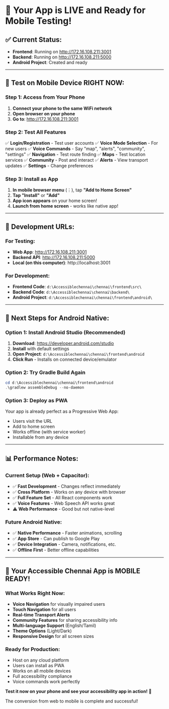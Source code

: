 # 🎉 Your App is LIVE and Ready for Mobile Testing!

## ✅ Current Status:
- **Frontend**: Running on http://172.16.108.211:3001
- **Backend**: Running on http://172.16.108.211:5000
- **Android Project**: Created and ready

---

## 📱 Test on Mobile Device RIGHT NOW:

### Step 1: Access from Your Phone
1. **Connect your phone to the same WiFi network**
2. **Open browser on your phone**
3. **Go to**: http://172.16.108.211:3001

### Step 2: Test All Features
✅ **Login/Registration** - Test user accounts
✅ **Voice Mode Selection** - For new users
✅ **Voice Commands** - Say "map", "alerts", "community", "settings"
✅ **Navigation** - Test route finding
✅ **Maps** - Test location services
✅ **Community** - Post and interact
✅ **Alerts** - View transport updates
✅ **Settings** - Change preferences

### Step 3: Install as App
1. **In mobile browser menu** (⋮), tap **"Add to Home Screen"**
2. **Tap "Install"** or **"Add"**
3. **App icon appears** on your home screen!
4. **Launch from home screen** - works like native app!

---

## 🔧 Development URLs:

### For Testing:
- **Web App**: http://172.16.108.211:3001
- **Backend API**: http://172.16.108.211:5000
- **Local (on this computer)**: http://localhost:3001

### For Development:
- **Frontend Code**: `d:\Accessiblechennai\chennai\frontend\src\`
- **Backend Code**: `d:\Accessiblechennai\chennai\backend\`
- **Android Project**: `d:\Accessiblechennai\chennai\frontend\android\`

---

## 🚀 Next Steps for Android Native:

### Option 1: Install Android Studio (Recommended)
1. **Download**: https://developer.android.com/studio
2. **Install** with default settings
3. **Open Project**: `d:\Accessiblechennai\chennai\frontend\android`
4. **Click Run** - Installs on connected device/emulator

### Option 2: Try Gradle Build Again
```powershell
cd d:\Accessiblechennai\chennai\frontend\android
.\gradlew assembleDebug --no-daemon
```

### Option 3: Deploy as PWA
Your app is already perfect as a Progressive Web App:
- Users visit the URL
- Add to home screen
- Works offline (with service worker)
- Installable from any device

---

## 📊 Performance Notes:

### Current Setup (Web + Capacitor):
- ✅ **Fast Development** - Changes reflect immediately
- ✅ **Cross Platform** - Works on any device with browser
- ✅ **Full Feature Set** - All React components work
- ✅ **Voice Features** - Web Speech API works great
- ⚠️ **Web Performance** - Good but not native-level

### Future Android Native:
- ✅ **Native Performance** - Faster animations, scrolling
- ✅ **App Store** - Can publish to Google Play
- ✅ **Device Integration** - Camera, notifications, etc.
- ✅ **Offline First** - Better offline capabilities

---

## 🎯 Your Accessible Chennai App is MOBILE READY!

### What Works Right Now:
- **Voice Navigation** for visually impaired users
- **Touch Navigation** for all users
- **Real-time Transport Alerts**
- **Community Features** for sharing accessibility info
- **Multi-language Support** (English/Tamil)
- **Theme Options** (Light/Dark)
- **Responsive Design** for all screen sizes

### Ready for Production:
- Host on any cloud platform
- Users can install as PWA
- Works on all mobile devices
- Full accessibility compliance
- Voice commands work perfectly

**Test it now on your phone and see your accessibility app in action!** 🎉

The conversion from web to mobile is complete and successful!
